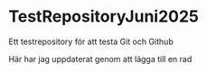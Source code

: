 # TestRepositoryJuni2025
Ett testrepository för att testa Git och Github

Här har jag uppdaterat genom att lägga till en rad
